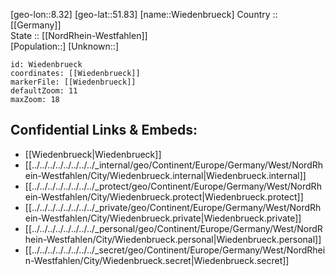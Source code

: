 ﻿---
location: [51.83,8.32] 
mapzoom: [7,12] 
mapmarker: city 
type: City
tags:
- geo/City


SpocWebEntityId: 35591
isDeleted: false
confidential: public

---
[geo-lon::8.32] 
[geo-lat::51.83] 
[name::Wiedenbrueck] 
Country :: [[Germany]]  
State :: [[NordRhein-Westfahlen]]  
[Population::] 
[Unknown::] 


```leaflet
id: Wiedenbrueck
coordinates: [[Wiedenbrueck]] 
markerFile: [[Wiedenbrueck]] 
defaultZoom: 11 
maxZoom: 18
```


## Confidential Links & Embeds: 
- [[Wiedenbrueck|Wiedenbrueck]]  
- [[../../../../../../../../_internal/geo/Continent/Europe/Germany/West/NordRhein-Westfahlen/City/Wiedenbrueck.internal|Wiedenbrueck.internal]] 
- [[../../../../../../../../_protect/geo/Continent/Europe/Germany/West/NordRhein-Westfahlen/City/Wiedenbrueck.protect|Wiedenbrueck.protect]] 
- [[../../../../../../../../_private/geo/Continent/Europe/Germany/West/NordRhein-Westfahlen/City/Wiedenbrueck.private|Wiedenbrueck.private]] 
- [[../../../../../../../../_personal/geo/Continent/Europe/Germany/West/NordRhein-Westfahlen/City/Wiedenbrueck.personal|Wiedenbrueck.personal]] 
- [[../../../../../../../../_secret/geo/Continent/Europe/Germany/West/NordRhein-Westfahlen/City/Wiedenbrueck.secret|Wiedenbrueck.secret]] 
